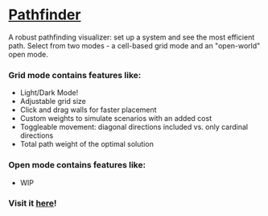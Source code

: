 # [Pathfinder](https://pacrepos.github.io/pathfinder/)

  A robust pathfinding visualizer: set up a system and see the most efficient path.
  Select from two modes - a cell-based grid mode and an "open-world" open mode.
### Grid mode contains features like:
  * Light/Dark Mode!
  * Adjustable grid size
  * Click and drag walls for faster placement
  * Custom weights to simulate scenarios with an added cost
  * Toggleable movement: diagonal directions included vs. only cardinal directions
  * Total path weight of the optimal solution
### Open mode contains features like:
  * WIP
### Visit it [here](https://pacrepos.github.io/pathfinder/)!
